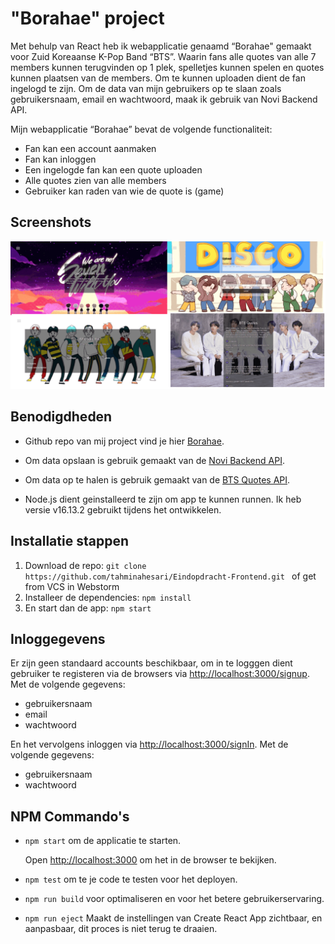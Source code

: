 # "Borahae" project

Met behulp van React heb ik webapplicatie genaamd “Borahae" gemaakt voor Zuid Koreaanse K-Pop Band “BTS”. Waarin fans alle quotes van alle 7 members kunnen terugvinden op 1 plek, spelletjes kunnen spelen en quotes kunnen plaatsen van de members. Om te kunnen uploaden dient de fan ingelogd te zijn. Om de data van mijn gebruikers op te slaan zoals gebruikersnaam, email en wachtwoord, maak ik gebruik van Novi Backend API.

Mijn webapplicatie “Borahae” bevat de volgende functionaliteit:

- Fan kan een account aanmaken
- Fan kan inloggen
- Een ingelogde fan kan een quote uploaden
- Alle quotes zien van alle members
- Gebruiker kan raden van wie de quote is (game)

## Screenshots

![This is home page](./src/img/screenshots.png)

## Benodigdheden

- Github repo van mij project vind je hier [Borahae](https://github.com/tahminahesari/Eindopdracht-Frontend.git).

- Om data opslaan is gebruik gemaakt van de [Novi Backend API](https://github.com/hogeschoolnovi/novi-educational-backend-documentation).

- Om data op te halen is gebruik gemaakt van de [BTS Quotes API](https://github.com/oanhgle/bangtan-api).

- Node.js dient geinstalleerd te zijn om app te kunnen runnen. Ik heb versie v16.13.2 gebruikt tijdens het ontwikkelen.

## Installatie stappen

1. Download de repo: `git clone https://github.com/tahminahesari/Eindopdracht-Frontend.git ` of get from VCS in Webstorm
2. Installeer de dependencies: `npm install`
3. En start dan de app: `npm start`

## Inloggegevens

Er zijn geen standaard accounts beschikbaar, om in te logggen dient gebruiker te registeren via de browsers via [http://localhost:3000/signup](http://localhost:3000/signup).
Met de volgende gegevens:

- gebruikersnaam
- email
- wachtwoord

En het vervolgens inloggen via [http://localhost:3000/signIn](http://localhost:3000/signIn).
Met de volgende gegevens:

- gebruikersnaam
- wachtwoord

## NPM Commando's

- `npm start`
  om de applicatie te starten.

  Open [http://localhost:3000](http://localhost:3000) om het in de browser te bekijken.

- `npm test`
  om te je code te testen voor het deployen.

- `npm run build`
  voor optimaliseren en voor het betere gebruikerservaring.

- `npm run eject`
  Maakt de instellingen van Create React App zichtbaar, en aanpasbaar, dit proces is niet terug te draaien.
